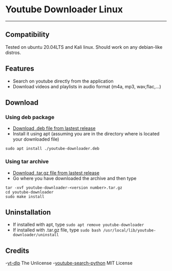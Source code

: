 # Youtube Downloader Linux
***
## Compatibility
Tested on ubuntu 20.04LTS and Kali linux. Should work on any debian-like distros.
## Features
- Search on youtube directly from the application
- Download videos and playlists in audio format (m4a, mp3, wav,flac,...)
## Download
### Using deb package
- [Download .deb file from lastest release](https://github.com/acmo0/youtube-downloader-linux/releases/latest)
- Install it using apt (assuming you are in the directory where is located your downloaded file)
```
sudo apt install ./youtube-downloader.deb
```
### Using tar archive
- [Download .tar.gz file from lastest release](https://github.com/acmo0/youtube-downloader-linux/releases/latest)
- Go where you have downloaded the archive and then type
```
tar -xvf youtube-downloader-<version number>.tar.gz
cd youtube-downloader
sudo make install
```
## Uninstallation
- If installed with apt, type ```sudo apt remove youtube-downloader```
- If installed with .tar.gz file, type ```sudo bash /usr/local/lib/youtube-downloader/uninstall```

## Credits
-[yt-dlp](https://github.com/yt-dlp/yt-dlp) The Unlicense
-[youtube-search-python](https://github.com/alexmercerind/youtube-search-python) MIT License

